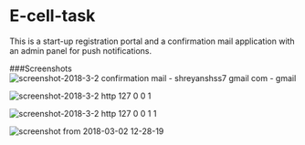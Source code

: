 # E-cell-task
This is a start-up registration portal and a confirmation mail application with an admin panel for push notifications.

###Screenshots
![screenshot-2018-3-2 confirmation mail - shreyanshss7 gmail com - gmail](https://user-images.githubusercontent.com/21246960/36887097-8927fc26-1e15-11e8-9c54-57969ea53aed.png)

![screenshot-2018-3-2 http 127 0 0 1](https://user-images.githubusercontent.com/21246960/36887098-89651f52-1e15-11e8-85b7-5eaf359cda4f.png)

![screenshot-2018-3-2 http 127 0 0 1 1](https://user-images.githubusercontent.com/21246960/36887099-89a9a0aa-1e15-11e8-879e-a97d3d909f35.png)

![screenshot from 2018-03-02 12-28-19](https://user-images.githubusercontent.com/21246960/36887100-89d97776-1e15-11e8-8034-9322431c2ff9.png)
